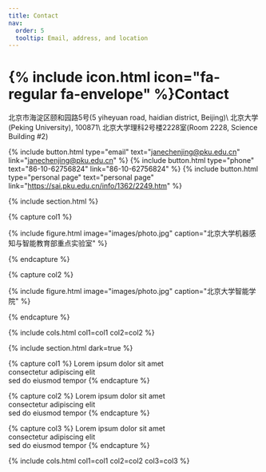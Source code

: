 ```yaml
---
title: Contact
nav:
  order: 5
  tooltip: Email, address, and location
---
```


# {% include icon.html icon="fa-regular fa-envelope" %}Contact

北京市海淀区颐和园路5号(5 yiheyuan road, haidian district, Beijing)\\
北京大学 (Peking University), 100871\\
北京大学理科2号楼2228室(Room 2228, Science Building #2)

{%
  include button.html
  type="email"
  text="janechenjing@pku.edu.cn"
  link="janechenjing@pku.edu.cn"
%}
{%
  include button.html
  type="phone"
  text="86-10-62756824"
  link="86-10-62756824"
%}
{%
  include button.html
  type="personal page"
  text="personal page"
  link="https://sai.pku.edu.cn/info/1362/2249.htm"
%}

{% include section.html %}

{% capture col1 %}

{%
  include figure.html
  image="images/photo.jpg"
  caption="北京大学机器感知与智能教育部重点实验室"
%}

{% endcapture %}

{% capture col2 %}

{%
  include figure.html
  image="images/photo.jpg"
  caption="北京大学智能学院"
%}

{% endcapture %}

{% include cols.html col1=col1 col2=col2 %}

{% include section.html dark=true %}

{% capture col1 %}
Lorem ipsum dolor sit amet  
consectetur adipiscing elit  
sed do eiusmod tempor
{% endcapture %}

{% capture col2 %}
Lorem ipsum dolor sit amet  
consectetur adipiscing elit  
sed do eiusmod tempor
{% endcapture %}

{% capture col3 %}
Lorem ipsum dolor sit amet  
consectetur adipiscing elit  
sed do eiusmod tempor
{% endcapture %}

{% include cols.html col1=col1 col2=col2 col3=col3 %}
